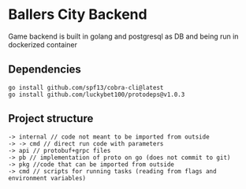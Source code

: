 # Ballers City Backend
  Game backend is built in golang and postgresql as DB and being  run in dockerized container 
## Dependencies

```
go install github.com/spf13/cobra-cli@latest
go install github.com/luckybet100/protodeps@v1.0.3
```
## Project structure
```
-> internal // code not meant to be imported from outside
-> -> cmd // direct run code with parameters
-> api // protobuf+grpc files
-> pb // implementation of proto on go (does not commit to git)
-> pkg //code that can be imported from outside
-> cmd // scripts for running tasks (reading from flags and environment variables)
```
